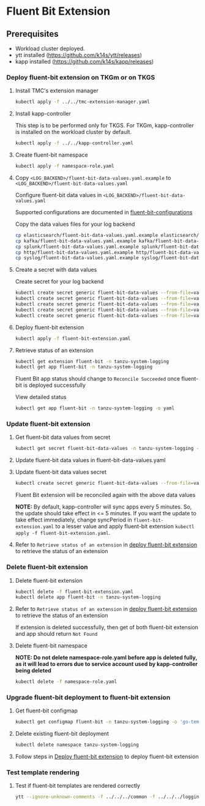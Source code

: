 # Fluent Bit Extension

## Prerequisites

* Workload cluster deployed.
* ytt installed (<https://github.com/k14s/ytt/releases>)
* kapp installed (<https://github.com/k14s/kapp/releases>)

### Deploy fluent-bit extension on TKGm or on TKGS

1. Install TMC's extension manager

    ```sh
    kubectl apply -f ../../tmc-extension-manager.yaml
    ```

2. Install kapp-controller

   This step is to be performed only for TKGS. For TKGm, kapp-controller is installed on the workload cluster by default.

    ```sh
    kubectl apply -f ../../kapp-controller.yaml
    ```

3. Create fluent-bit namespace

    ```sh
    kubectl apply -f namespace-role.yaml
    ```

4. Copy `<LOG_BACKEND>/fluent-bit-data-values.yaml.example` to `<LOG_BACKEND>/fluent-bit-data-values.yaml`

   Configure fluent-bit data values in `<LOG_BACKEND>/fluent-bit-data-values.yaml`

   Supported configurations are documented in [fluent-bit-configurations](../../../logging/fluent-bit/README.md)

   Copy the data values files for your log backend

    ```sh
    cp elasticsearch/fluent-bit-data-values.yaml.example elasticsearch/fluent-bit-data-values.yaml
    cp kafka/fluent-bit-data-values.yaml.example kafka/fluent-bit-data-values.yaml
    cp splunk/fluent-bit-data-values.yaml.example splunk/fluent-bit-data-values.yaml
    cp http/fluent-bit-data-values.yaml.example http/fluent-bit-data-values.yaml
    cp syslog/fluent-bit-data-values.yaml.example syslog/fluent-bit-data-values.yaml
    ```

5. Create a secret with data values

   Create secret for your log backend

   ```sh
   kubectl create secret generic fluent-bit-data-values --from-file=values.yaml=elasticsearch/fluent-bit-data-values.yaml -n tanzu-system-logging
   kubectl create secret generic fluent-bit-data-values --from-file=values.yaml=kafka/fluent-bit-data-values.yaml -n tanzu-system-logging
   kubectl create secret generic fluent-bit-data-values --from-file=values.yaml=splunk/fluent-bit-data-values.yaml -n tanzu-system-logging
   kubectl create secret generic fluent-bit-data-values --from-file=values.yaml=http/fluent-bit-data-values.yaml -n tanzu-system-logging
   kubectl create secret generic fluent-bit-data-values --from-file=values.yaml=syslog/fluent-bit-data-values.yaml -n tanzu-system-logging
   ```
  
6. Deploy fluent-bit extension

    ```sh
    kubectl apply -f fluent-bit-extension.yaml
   ```

7. Retrieve status of an extension

    ```sh
    kubectl get extension fluent-bit -n tanzu-system-logging
    kubectl get app fluent-bit -n tanzu-system-logging
    ```

   Fluent Bit app status should change to `Reconcile Succeeded` once fluent-bit is deployed successfully

   View detailed status

   ```sh
   kubectl get app fluent-bit -n tanzu-system-logging -o yaml
   ```

### Update fluent-bit extension

1. Get fluent-bit data values from secret

    ```sh
    kubectl get secret fluent-bit-data-values -n tanzu-system-logging -o 'go-template={{ index .data "values.yaml" }}' | base64 -d > fluent-bit-data-values.yaml
    ```

2. Update fluent-bit data values in fluent-bit-data-values.yaml

3. Update fluent-bit data values secret

    ```sh
    kubectl create secret generic fluent-bit-data-values --from-file=values.yaml=fluent-bit-data-values.yaml -n tanzu-system-logging -o yaml --dry-run | kubectl replace -f-
    ```

   Fluent Bit extension will be reconciled again with the above data values

   **NOTE:**
   By default, kapp-controller will sync apps every 5 minutes. So, the update should take effect in <= 5 minutes.
   If you want the update to take effect immediately, change syncPeriod in `fluent-bit-extension.yaml` to a lesser value
   and apply fluent-bit extension `kubectl apply -f fluent-bit-extension.yaml`.

4. Refer to `Retrieve status of an extension` in [deploy fluent-bit extension](#deploy-fluent-bit-extension) to retrieve the status of an extension

### Delete fluent-bit extension

1. Delete fluent-bit extension

    ```sh
    kubectl delete -f fluent-bit-extension.yaml
    kubectl delete app fluent-bit -n tanzu-system-logging
    ```

2. Refer to `Retrieve status of an extension` in [deploy fluent-bit extension](#deploy-fluent-bit-extension) to retrieve the status of an extension

   If extension is deleted successfully, then get of both fluent-bit extension and app should return `Not Found`

3. Delete fluent-bit namespace

   **NOTE: Do not delete namespace-role.yaml before app is deleted fully, as it will lead to errors due to service account used by kapp-controller being deleted**

    ```sh
    kubectl delete -f namespace-role.yaml
    ```

### Upgrade fluent-bit deployment to fluent-bit extension

1. Get fluent-bit configmap

    ```sh
    kubectl get configmap fluent-bit -n tanzu-system-logging -o 'go-template={{ index .data "fluent-bit.yaml" }}' > fluent-bit-configmap.yaml
    ```

2. Delete existing fluent-bit deployment

    ```sh
    kubectl delete namespace tanzu-system-logging
    ```

3. Follow steps in [Deploy fluent-bit extension](#deploy-fluent-bit-extension) to deploy fluent-bit extension

### Test template rendering

1. Test if fluent-bit templates are rendered correctly

    ```sh
    ytt --ignore-unknown-comments -f ../../../common -f ../../../logging/fluent-bit -f fluent-bit-data-values.yaml
    ```
